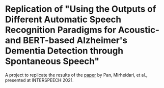 # Replication of "Using the Outputs of Different Automatic Speech Recognition Paradigms for Acoustic- and BERT-based Alzheimer's Dementia Detection through Spontaneous Speech"

A project to replicate the results of the [paper](https://www.isca-archive.org/interspeech_2021/pan21c_interspeech.html) by Pan, Mirheidari, et al., presented at INTERSPEECH 2021.
